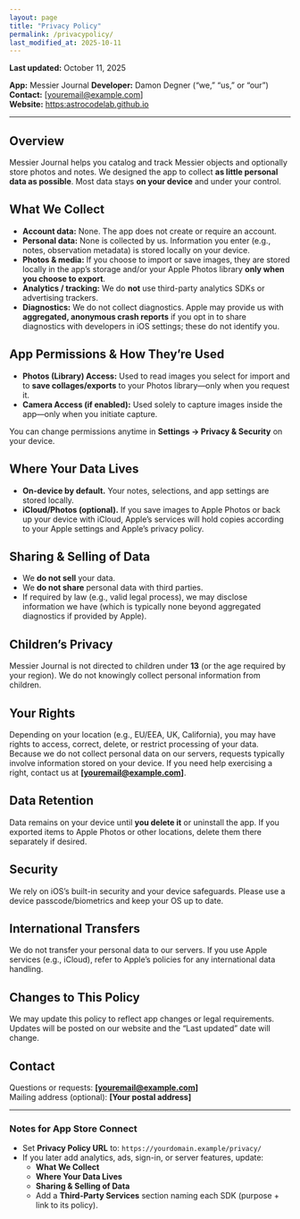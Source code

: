 ```yaml
---
layout: page
title: "Privacy Policy"
permalink: /privacypolicy/
last_modified_at: 2025-10-11
---
```


**Last updated:** October 11, 2025

**App:** Messier Journal
**Developer:** Damon Degner (“we,” “us,” or “our”)  
**Contact:** [youremail@example.com]  
**Website:** [https:astrocodelab.github.io](https://astrocodelab.github.io)

---

## Overview
Messier Journal helps you catalog and track Messier objects and optionally store photos and notes. We designed the app to collect **as little personal data as possible**. Most data stays **on your device** and under your control.

## What We Collect
- **Account data:** None. The app does not create or require an account.  
- **Personal data:** None is collected by us. Information you enter (e.g., notes, observation metadata) is stored locally on your device.  
- **Photos & media:** If you choose to import or save images, they are stored locally in the app’s storage and/or your Apple Photos library **only when you choose to export**.  
- **Analytics / tracking:** We do **not** use third-party analytics SDKs or advertising trackers.  
- **Diagnostics:** We do not collect diagnostics. Apple may provide us with **aggregated, anonymous crash reports** if you opt in to share diagnostics with developers in iOS settings; these do not identify you.

## App Permissions & How They’re Used
- **Photos (Library) Access:** Used to read images you select for import and to **save collages/exports** to your Photos library—only when you request it.  
- **Camera Access (if enabled):** Used solely to capture images inside the app—only when you initiate capture.  

You can change permissions anytime in **Settings → Privacy & Security** on your device.

## Where Your Data Lives
- **On-device by default.** Your notes, selections, and app settings are stored locally.  
- **iCloud/Photos (optional).** If you save images to Apple Photos or back up your device with iCloud, Apple’s services will hold copies according to your Apple settings and Apple’s privacy policy.

## Sharing & Selling of Data
- We **do not sell** your data.  
- We **do not share** personal data with third parties.  
- If required by law (e.g., valid legal process), we may disclose information we have (which is typically none beyond aggregated diagnostics if provided by Apple).

## Children’s Privacy
Messier Journal is not directed to children under **13** (or the age required by your region). We do not knowingly collect personal information from children.

## Your Rights
Depending on your location (e.g., EU/EEA, UK, California), you may have rights to access, correct, delete, or restrict processing of your data. Because we do not collect personal data on our servers, requests typically involve information stored on your device. If you need help exercising a right, contact us at **[youremail@example.com]**.

## Data Retention
Data remains on your device until **you delete it** or uninstall the app. If you exported items to Apple Photos or other locations, delete them there separately if desired.

## Security
We rely on iOS’s built-in security and your device safeguards. Please use a device passcode/biometrics and keep your OS up to date.

## International Transfers
We do not transfer your personal data to our servers. If you use Apple services (e.g., iCloud), refer to Apple’s policies for any international data handling.

## Changes to This Policy
We may update this policy to reflect app changes or legal requirements. Updates will be posted on our website and the “Last updated” date will change.

## Contact
Questions or requests: **[youremail@example.com]**  
Mailing address (optional): **[Your postal address]**

---

### Notes for App Store Connect
- Set **Privacy Policy URL** to: `https://yourdomain.example/privacy/`  
- If you later add analytics, ads, sign-in, or server features, update:
  - **What We Collect**
  - **Where Your Data Lives**
  - **Sharing & Selling of Data**
  - Add a **Third-Party Services** section naming each SDK (purpose + link to its policy).
